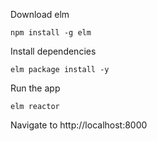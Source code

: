 Download elm

`npm install -g elm`

Install dependencies

`elm package install -y`

Run the app

`elm reactor`

Navigate to http://localhost:8000
